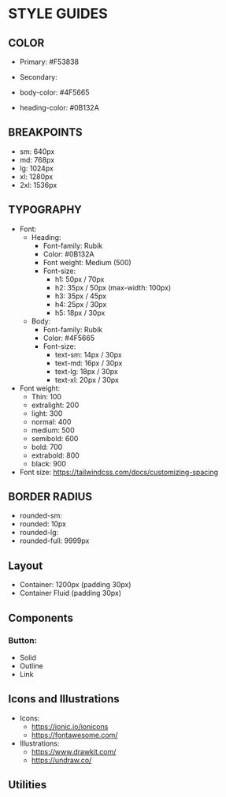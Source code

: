 # STYLE GUIDES

## COLOR

- Primary: #F53838
- Secondary:

- body-color: #4F5665
- heading-color: #0B132A

## BREAKPOINTS

- sm: 640px
- md: 768px
- lg: 1024px
- xl: 1280px
- 2xl: 1536px

## TYPOGRAPHY

- Font:
  - Heading:
    - Font-family: Rubik
    - Color: #0B132A
    - Font weight: Medium (500)
    - Font-size:
      - h1: 50px / 70px
      - h2: 35px / 50px (max-width: 100px)
      - h3: 35px / 45px
      - h4: 25px / 30px
      - h5: 18px / 30px
  - Body:
    - Font-family: Rubik
    - Color: #4F5665
    - Font-size:
      - text-sm: 14px / 30px
      - text-md: 16px / 30px
      - text-lg: 18px / 30px
      - text-xl: 20px / 30px
- Font weight:
  - Thin: 100
  - extralight: 200
  - light: 300
  - normal: 400
  - medium: 500
  - semibold: 600
  - bold: 700
  - extrabold: 800
  - black: 900
- Font size: https://tailwindcss.com/docs/customizing-spacing

## BORDER RADIUS

- rounded-sm:
- rounded: 10px
- rounded-lg:
- rounded-full: 9999px

## Layout

- Container: 1200px (padding 30px)
- Container Fluid (padding 30px)

## Components

### Button:

- Solid
- Outline
- Link

## Icons and Illustrations

- Icons:
  - https://ionic.io/ionicons
  - https://fontawesome.com/
- Illustrations:
  - https://www.drawkit.com/
  - https://undraw.co/

## Utilities